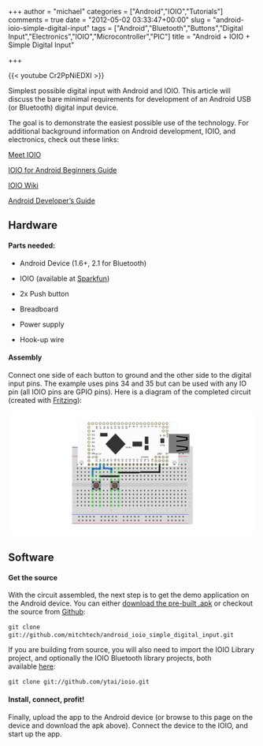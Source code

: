 +++
author = "michael"
categories = ["Android","IOIO","Tutorials"]
comments = true
date = "2012-05-02 03:33:47+00:00"
slug = "android-ioio-simple-digital-input"
tags = ["Android","Bluetooth","Buttons","Digital Input","Electronics","IOIO","Microcontroller","PIC"]
title = "Android + IOIO + Simple Digital Input"

+++

{{< youtube Cr2PpNiEDXI >}}

Simplest possible digital input with Android and IOIO. This article will discuss the bare minimal requirements for development of an Android USB (or Bluetooth) digital input device.

The goal is to demonstrate the easiest possible use of the technology. For additional background information on Android development, IOIO, and electronics, check out these links:

[Meet IOIO](http://ytai-mer.blogspot.com/2011/04/meet-ioio-io-for-android.html)

[IOIO for Android Beginners Guide](http://www.sparkfun.com/tutorials/280)

[IOIO Wiki](https://github.com/ytai/ioio/wiki)

[Android Developer’s Guide](http://developer.android.com/guide/index.html)

## Hardware

#### Parts needed:

  * Android Device (1.6+, 2.1 for Bluetooth)

  * IOIO (available at [Sparkfun](http://www.sparkfun.com/products/10748))

  * 2x Push button

  * Breadboard

  * Power supply

  * Hook-up wire

#### Assembly

Connect one side of each button to ground and the other side to the digital input pins. The example uses pins 34 and 35 but can be used with any IO pin (all IOIO pins are GPIO pins). Here is a diagram of the completed circuit (created with [Fritzing](http://fritzing.org/)):

![](/img/ioio_simple_digital_input.png)

## Software

#### Get the source

With the circuit assembled, the next step is to get the demo application on the Android device. You can either [download the pre-built .apk](http://mitch-tech.appspot.com/ioio/IOIOSimpleDigitalInput.apk) or checkout the source from [Github](https://github.com/mitchtech/android_ioio_simple_digital_input):

```
git clone git://github.com/mitchtech/android_ioio_simple_digital_input.git
```

If you are building from source, you will also need to import the IOIO Library project, and optionally the IOIO Bluetooth library projects, both available [here](https://github.com/ytai/ioio):

```
git clone git://github.com/ytai/ioio.git
```

#### Install, connect, profit!

Finally, upload the app to the Android device (or browse to this page on the device and download the apk above). Connect the device to the IOIO, and start up the app.

